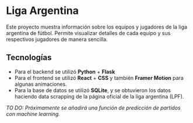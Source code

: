 # Liga Argentina

Este proyecto muestra información sobre los equipos y jugadores de la liga argentina de fútbol. Permite visualizar detalles de cada equipo y sus respectivos jugadores de manera sencilla.

## Tecnologías

- Para el backend se utilizó **Python** + **Flask**
- Para el frontend se utilizó **React** + **CSS** y también **Framer Motion** para algunas animaciones.
- Para la base de datos se utilizó **SQLite**, y se obtuvieron los datos haciendo data scrapping de la página oficial de la liga argentina (LPF).


*TO DO: Próximamente se añadirá una función de predicción de partidos con machine learning.*